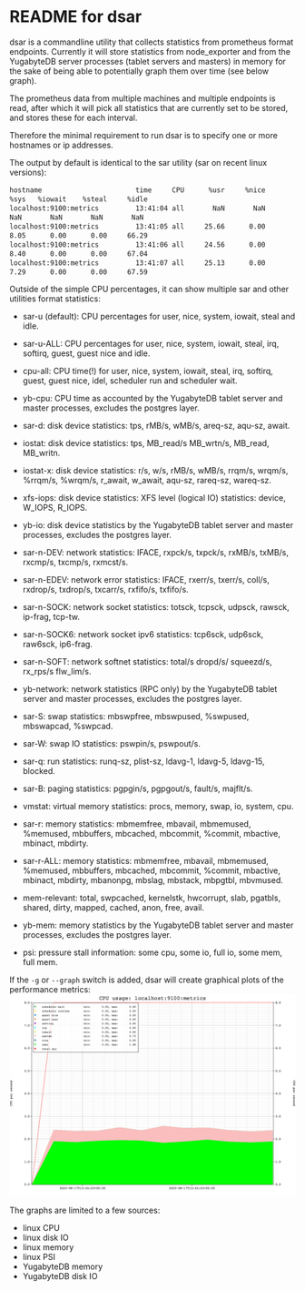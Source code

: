 # README for dsar

dsar is a commandline utility that collects statistics from prometheus format endpoints. 
Currently it will store statistics from node_exporter and from the YugabyteDB server processes (tablet servers and masters) in memory for the sake of being able to potentially graph them over time (see below graph). 

The prometheus data from multiple machines and multiple endpoints is read, 
after which it will pick all statistics that are currently set to be stored, and stores these for each interval.

Therefore the minimal requirement to run dsar is to specify one or more hostnames or ip addresses.

The output by default is identical to the sar utility (sar on recent linux versions):

```shell
hostname                       time     CPU      %usr     %nice      %sys   %iowait    %steal     %idle
localhost:9100:metrics         13:41:04 all       NaN       NaN       NaN       NaN       NaN       NaN
localhost:9100:metrics         13:41:05 all     25.66      0.00      8.05      0.00      0.00     66.29
localhost:9100:metrics         13:41:06 all     24.56      0.00      8.40      0.00      0.00     67.04
localhost:9100:metrics         13:41:07 all     25.13      0.00      7.29      0.00      0.00     67.59
```

Outside of the simple CPU percentages, it can show multiple sar and other utilities format statistics:

- sar-u (default): CPU percentages for user, nice, system, iowait, steal and idle.
- sar-u-ALL: CPU percentages for user, nice, system, iowait, steal, irq, softirq, guest, guest nice and idle.
- cpu-all: CPU time(!) for user, nice, system, iowait, steal, irq, softirq, guest, guest nice, idel, scheduler run and scheduler wait.
- yb-cpu: CPU time as accounted by the YugabyteDB tablet server and master processes, excludes the postgres layer.  
  
- sar-d: disk device statistics: tps, rMB/s, wMB/s, areq-sz, aqu-sz, await.
- iostat: disk device statistics: tps, MB_read/s MB_wrtn/s, MB_read, MB_writn.
- iostat-x: disk device statistics: r/s, w/s, rMB/s, wMB/s, rrqm/s, wrqm/s, %rrqm/s, %wrqm/s, r_await, w_await, aqu-sz, rareq-sz, wareq-sz.
- xfs-iops: disk device statistics: XFS level (logical IO) statistics: device, W_IOPS, R_IOPS.
- yb-io: disk device statistics by the YugabyteDB tablet server and master processes, excludes the postgres layer.

- sar-n-DEV: network statistics: IFACE, rxpck/s, txpck/s, rxMB/s, txMB/s, rxcmp/s, txcmp/s, rxmcst/s.
- sar-n-EDEV: network error statistics: IFACE, rxerr/s, txerr/s, coll/s, rxdrop/s, txdrop/s, txcarr/s, rxfifo/s, txfifo/s.
- sar-n-SOCK: network socket statistics: totsck, tcpsck, udpsck, rawsck, ip-frag, tcp-tw.
- sar-n-SOCK6: network socket ipv6 statistics: tcp6sck, udp6sck, raw6sck, ip6-frag.
- sar-n-SOFT: network softnet statistics: total/s dropd/s/ squeezd/s, rx_rps/s flw_lim/s.
- yb-network: network statistics (RPC only) by the YugabyteDB tablet server and master processes, excludes the postgres layer.

- sar-S: swap statistics: mbswpfree, mbswpused, %swpused, mbswapcad, %swpcad.
- sar-W: swap IO statistics: pswpin/s, pswpout/s.

- sar-q: run statistics: runq-sz, plist-sz, ldavg-1, ldavg-5, ldavg-15, blocked.
- sar-B: paging statistics: pgpgin/s, pgpgout/s, fault/s, majflt/s.
- vmstat: virtual memory statistics: procs, memory, swap, io, system, cpu.
- sar-r: memory statistics: mbmemfree, mbavail, mbmemused, %memused, mbbuffers, mbcached, mbcommit, %commit, mbactive, mbinact, mbdirty.
- sar-r-ALL: memory statistics: mbmemfree, mbavail, mbmemused, %memused, mbbuffers, mbcached, mbcommit, %commit, mbactive, mbinact, mbdirty, mbanonpg, mbslag, mbstack, mbpgtbl, mbvmused.
- mem-relevant: total, swpcached, kernelstk, hwcorrupt, slab, pgatbls, shared, dirty, mapped, cached, anon, free, avail.
- yb-mem: memory statistics by the YugabyteDB tablet server and master processes, excludes the postgres layer.
- psi: pressure stall information: some cpu, some io, full io, some mem, full mem.

If the `-g` or `--graph` switch is added, dsar will create graphical plots of the performance metrics:
![CPU](doc/localhost:9100:metrics_cpu.png)

The graphs are limited to a few sources:
- linux CPU
- linux disk IO
- linux memory
- linux PSI
- YugabyteDB memory
- YugabyteDB disk IO



